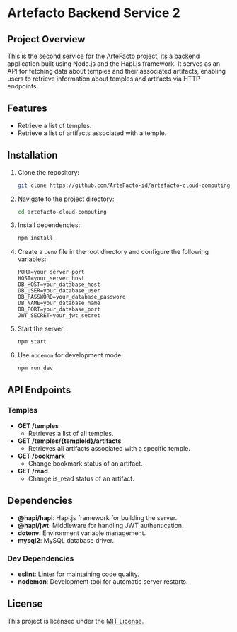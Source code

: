 
# Artefacto Backend Service 2

## Project Overview

This is the second service for the ArteFacto project, its a backend application built using Node.js and the Hapi.js framework. It serves as an API for fetching data about temples and their associated artifacts, enabling users to retrieve information about temples and artifacts via HTTP endpoints. 

## Features

- Retrieve a list of temples.
- Retrieve a list of artifacts associated with a temple.


## Installation

1. Clone the repository:

   ```bash
   git clone https://github.com/ArteFacto-id/artefacto-cloud-computing.git
   ```

2. Navigate to the project directory:

   ```bash
   cd artefacto-cloud-computing
   ```

3. Install dependencies:

   ```bash
   npm install
   ```

4. Create a `.env` file in the root directory and configure the following variables:

   ```env
   PORT=your_server_port
   HOST=your_server_host
   DB_HOST=your_database_host
   DB_USER=your_database_user
   DB_PASSWORD=your_database_password
   DB_NAME=your_database_name
   DB_PORT=your_database_port
   JWT_SECRET=your_jwt_secret
   ```

5. Start the server:

   ```bash
   npm start
   ```

6. Use `nodemon` for development mode:

   ```bash
   npm run dev
   ```

## API Endpoints

### Temples

- **GET /temples**
  - Retrieves a list of all temples.
- **GET /temples/{templeId}/artifacts**
  - Retrieves all artifacts associated with a specific temple.
- **GET /bookmark**
  - Change bookmark status of an artifact.
- **GET /read**
  - Change is_read status of an artifact.

## Dependencies

- **@hapi/hapi**: Hapi.js framework for building the server.
- **@hapi/jwt**: Middleware for handling JWT authentication.
- **dotenv**: Environment variable management.
- **mysql2**: MySQL database driver.

### Dev Dependencies

- **eslint**: Linter for maintaining code quality.
- **nodemon**: Development tool for automatic server restarts.

## License

This project is licensed under the [MIT License.](LICENSE)
